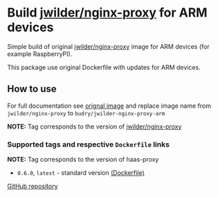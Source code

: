 # Build [jwilder/nginx-proxy](https://github.com/https://github.com/jwilder/nginx-proxy) for ARM devices

Simple build of original [jwilder/nginx-proxy](https://github.com/jwilder/nginx-proxy) image for ARM devices (for example RaspberryPI).

This package use original Dockerfile with updates for ARM devices.

## How to use

For full documentation see [orignal image](https://github.com/jwilder/nginx-proxy) and replace image name from `jwilder/nginx-proxy` to `budry/jwilder-nginx-proxy-arm`

**NOTE:** Tag corresponds to the version of [jwilder/nginx-proxy](https://github.com/jwilder/nginx-proxy)

### Supported tags and respective `Dockerfile` links

**NOTE:** Tag corresponds to the version of haas-proxy

* `0.6.0`, `latest` - standard version [(Dockerfile)](https://github.com/Budry/jwilder-nginx-proxy-arm/blob/v0.6.0/Dockerfile)

[GitHub repository](https://github.com/Budry/jwilder-nginx-proxy-arm/)